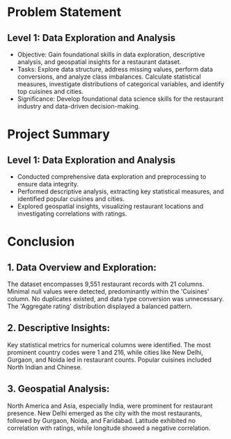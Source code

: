 # Problem Statement
## Level 1: Data Exploration and Analysis

- Objective: Gain foundational skills in data exploration, descriptive analysis, and geospatial insights for a restaurant dataset.
- Tasks: Explore data structure, address missing values, perform data conversions, and analyze class imbalances. Calculate statistical measures, investigate distributions of categorical variables, and identify top cuisines and cities.
- Significance: Develop foundational data science skills for the restaurant industry and data-driven decision-making.

# Project Summary
## Level 1: Data Exploration and Analysis

- Conducted comprehensive data exploration and preprocessing to ensure data integrity.
- Performed descriptive analysis, extracting key statistical measures, and identified popular cuisines and cities.
- Explored geospatial insights, visualizing restaurant locations and investigating correlations with ratings.

# Conclusion
## 1. Data Overview and Exploration:

The dataset encompasses 9,551 restaurant records with 21 columns.
Minimal null values were detected, predominantly within the 'Cuisines' column.
No duplicates existed, and data type conversion was unnecessary.
The 'Aggregate rating' distribution displayed a balanced pattern.

## 2. Descriptive Insights:

Key statistical metrics for numerical columns were identified.
The most prominent country codes were 1 and 216, while cities like New Delhi, Gurgaon, and Noida led in restaurant counts.
Popular cuisines included North Indian and Chinese.

## 3. Geospatial Analysis:

North America and Asia, especially India, were prominent for restaurant presence.
New Delhi emerged as the city with the most restaurants, followed by Gurgaon, Noida, and Faridabad.
Latitude exhibited no correlation with ratings, while longitude showed a negative correlation.
  
